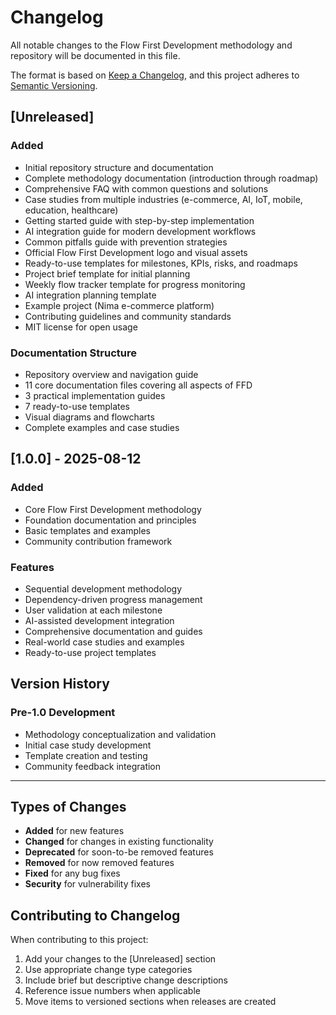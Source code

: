 # Changelog

All notable changes to the Flow First Development methodology and repository will be documented in this file.

The format is based on [Keep a Changelog](https://keepachangelog.com/en/1.0.0/),
and this project adheres to [Semantic Versioning](https://semver.org/spec/v2.0.0.html).

## [Unreleased]

### Added
- Initial repository structure and documentation
- Complete methodology documentation (introduction through roadmap)
- Comprehensive FAQ with common questions and solutions
- Case studies from multiple industries (e-commerce, AI, IoT, mobile, education, healthcare)
- Getting started guide with step-by-step implementation
- AI integration guide for modern development workflows
- Common pitfalls guide with prevention strategies
- Official Flow First Development logo and visual assets
- Ready-to-use templates for milestones, KPIs, risks, and roadmaps
- Project brief template for initial planning
- Weekly flow tracker template for progress monitoring
- AI integration planning template
- Example project (Nima e-commerce platform)
- Contributing guidelines and community standards
- MIT license for open usage

### Documentation Structure
- Repository overview and navigation guide
- 11 core documentation files covering all aspects of FFD
- 3 practical implementation guides
- 7 ready-to-use templates
- Visual diagrams and flowcharts
- Complete examples and case studies

## [1.0.0] - 2025-08-12

### Added
- Core Flow First Development methodology
- Foundation documentation and principles
- Basic templates and examples
- Community contribution framework

### Features
- Sequential development methodology
- Dependency-driven progress management
- User validation at each milestone
- AI-assisted development integration
- Comprehensive documentation and guides
- Real-world case studies and examples
- Ready-to-use project templates

## Version History

### Pre-1.0 Development
- Methodology conceptualization and validation
- Initial case study development
- Template creation and testing
- Community feedback integration

---

## Types of Changes

- **Added** for new features
- **Changed** for changes in existing functionality  
- **Deprecated** for soon-to-be removed features
- **Removed** for now removed features
- **Fixed** for any bug fixes
- **Security** for vulnerability fixes

## Contributing to Changelog

When contributing to this project:
1. Add your changes to the [Unreleased] section
2. Use appropriate change type categories
3. Include brief but descriptive change descriptions
4. Reference issue numbers when applicable
5. Move items to versioned sections when releases are created